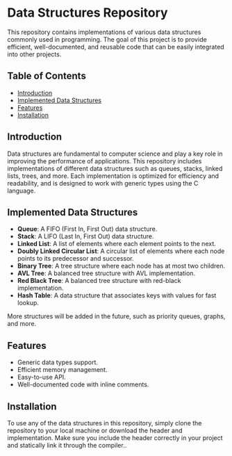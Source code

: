 # Data Structures Repository

This repository contains implementations of various data structures commonly used in programming. The goal of this project is to provide efficient, well-documented, and reusable code that can be easily integrated into other projects.

## Table of Contents
- [Introduction](#introduction)
- [Implemented Data Structures](#implemented-data-structures)
- [Features](#features)
- [Installation](#installation)

## Introduction

Data structures are fundamental to computer science and play a key role in improving the performance of applications. This repository includes implementations of different data structures such as queues, stacks, linked lists, trees, and more. Each implementation is optimized for efficiency and readability, and is designed to work with generic types using the C language.

## Implemented Data Structures

- **Queue**: A FIFO (First In, First Out) data structure.
- **Stack**: A LIFO (Last In, First Out) data structure.
- **Linked List**: A list of elements where each element points to the next.
- **Doubly Linked Circular List**: A circular list of elements where each node points to its predecessor and successor.
- **Binary Tree**: A tree structure where each node has at most two children.
- **AVL Tree**: A balanced tree structure with AVL implementation.
- **Red Black Tree**: A balanced tree structure with red-black implementation.
- **Hash Table**: A data structure that associates keys with values for fast lookup.

More structures will be added in the future, such as priority queues, graphs, and more.

## Features

- Generic data types support.
- Efficient memory management.
- Easy-to-use API.
- Well-documented code with inline comments.

## Installation

To use any of the data structures in this repository, simply clone the repository to your local machine or download the header and implementation.
Make sure you include the header correctly in your project and statically link it through the compiler..